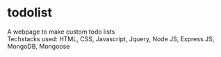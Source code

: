 # todolist
A webpage to make custom todo lists <br>
Techstacks used: HTML, CSS, Javascript, Jquery, Node JS, Express JS, MongoDB, Mongoose
